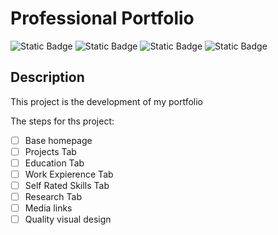 # Professional Portfolio
![Static Badge](https://img.shields.io/badge/build-failing-red) ![Static Badge](https://img.shields.io/badge/AI-NO-blue)
![Static Badge](https://img.shields.io/badge/contributors-myself-orange) ![Static Badge](https://img.shields.io/badge/elapsed-1hr-white)

## Description

This project is the development of my portfolio

The steps for ths project:

- [ ] Base homepage
- [ ] Projects Tab
- [ ] Education Tab
- [ ] Work Expierence Tab
- [ ] Self Rated Skills Tab
- [ ] Research Tab
- [ ] Media links
- [ ] Quality visual design
